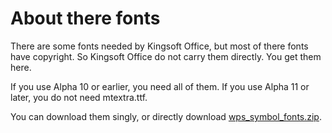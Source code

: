 About there fonts
================================================================================

There are some fonts needed by Kingsoft Office, but most of there fonts have 
copyright. So Kingsoft Office do not carry them directly. You get them here.

If you use Alpha 10 or earlier, you need all of them. If you use Alpha 11 or 
later, you do not need mtextra.ttf.

You can download them singly, or directly download 
[wps\_symbol\_fonts.zip](wps_symbol_fonts.zip).
